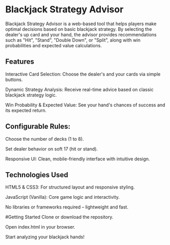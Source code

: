 # Blackjack Strategy Advisor
Blackjack Strategy Advisor is a web-based tool that helps players make optimal decisions based on basic blackjack strategy. By selecting the dealer's up card and your hand, the advisor provides recommendations such as "Hit", "Stand", "Double Down", or "Split", along with win probabilities and expected value calculations.

## Features
Interactive Card Selection: Choose the dealer's and your cards via simple buttons.

Dynamic Strategy Analysis: Receive real-time advice based on classic blackjack strategy logic.

Win Probability & Expected Value: See your hand's chances of success and its expected return.

## Configurable Rules:

Choose the number of decks (1 to 8).

Set dealer behavior on soft 17 (hit or stand).

Responsive UI: Clean, mobile-friendly interface with intuitive design.

## Technologies Used
HTML5 & CSS3: For structured layout and responsive styling.

JavaScript (Vanilla): Core game logic and interactivity.

No libraries or frameworks required – lightweight and fast.

#Getting Started
Clone or download the repository.

Open index.html in your browser.

Start analyzing your blackjack hands!

